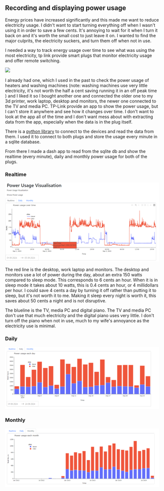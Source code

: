 ## Recording and displaying power usage

Energy prices have increased significantly and this made me want to reduce electricity usage. I didn't want to start turning everything off when I wasn't using it in order to save a few cents. It's annoying to wait for it when I turn it back on and it's worth the small cost to just leave it on. I wanted to find the major culprits, the electricity suckers, and turn them off when not in use. 

I needed a way to track energy usage over time to see what was using the most electricity, tp link provide smart plugs that monitor electricity usage and offer remote switching. 

![](https://static.tp-link.com/HS100(AU)-1.0-package_1480336960019b.jpg)

I already had one, which I used in the past to check the power usage of heaters and washing machines (note: washing machines use very little electricity, it's not worth the half a cent saving running it in an off peak time ) and I liked it so I bought another one and connected the older one to my 3d printer, work laptop, desktop and monitors, the newer one connected to the TV and media PC. TP-Link provide an app to show the power usage, but I can't store it anywhere and see how it changes over time. I don't want to look at the app all of the time and I don't want mess about with extracting data from the app, especially when the data is in the plug itself. 

There is a [python library](https://github.com/python-kasa/python-kasa) to connect to the devices and read the data from them. I used it to connect to both plugs and store the usage every minute in a sqlite database. 

From there I made a dash app to read from the sqlite db and show the realtime (every minute), daily and monthly power usage for both of the plugs.  


### Realtime 

![](/img/realtime.png)

The red line is the desktop, work laptop and monitors. The desktop and monitors use a lot of power during the day, about an extra 150 watts compared to sleep mode. This corresponds to 6 cents an hour. When it is in sleep mode it takes about 10 watts, this is 0.4 cents an hour, or 4 millidollars per hour. I could save 4 cents a day by turning it off rather than putting it to sleep, but it's not worth it to me. Making it sleep every night is worth it, this saves about 50 cents a night and is not disruptive.

The blueline is the TV, media PC and digital piano. The TV and media PC don't use that much electricity and the digital piano uses very little. I don't turn off the piano when not in use, much to my wife's annoyance as the electricity use is minimal.

### Daily 

![](/img/daily.png)

### Monthly 

![](/img/monthly.png)